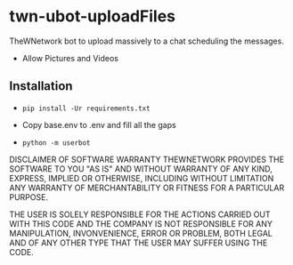 # twn-ubot-uploadFiles
TheWNetwork bot to upload massively to a chat scheduling the messages.
- Allow Pictures and Videos


## Installation
- ``pip install -Ur requirements.txt``

- Copy base.env to .env and fill all the gaps

- ``python -m userbot`` 


DISCLAIMER OF SOFTWARE WARRANTY
THEWNETWORK PROVIDES THE SOFTWARE TO YOU "AS IS" AND WITHOUT WARRANTY OF ANY KIND, EXPRESS, IMPLIED OR OTHERWISE, INCLUDING WITHOUT LIMITATION ANY WARRANTY OF MERCHANTABILITY OR FITNESS FOR A PARTICULAR PURPOSE.

THE USER IS SOLELY RESPONSIBLE FOR THE ACTIONS CARRIED OUT WITH THIS CODE AND THE COMPANY IS NOT RESPONSIBLE FOR ANY MANIPULATION, INVONVENIENCE, ERROR OR PROBLEM, BOTH LEGAL AND OF ANY OTHER TYPE THAT THE USER MAY SUFFER USING THE CODE.

